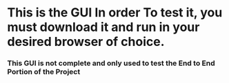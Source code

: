 # This is the GUI In order To test it, you must download it and run in your desired browser of choice. 

### This GUI is not complete and only used to test the End to End Portion of the Project
